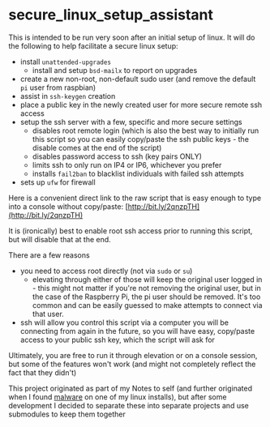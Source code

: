 <!-- permalink: e88c4c1676de9b3f0e8615ef1977fef6 DO NOT DELETE OR EDIT THIS LINE -->
# secure_linux_setup_assistant
This is intended to be run very soon after an initial setup of linux. It will do the following to help facilitate a secure linux setup:
* install `unattended-upgrades`
	* install and setup `bsd-mailx` to report on upgrades
* create a new non-root, non-default sudo user (and remove the default `pi` user from raspbian)
* assist in `ssh-keygen` creation
* place a public key in the newly created user for more secure remote ssh access
* setup the ssh server with a few, specific and more secure settings
	* disables root remote login (which is also the best way to initially run this script so you can easily copy/paste the ssh public keys - the disable comes at the end of the script)
	* disables password access to ssh (key pairs ONLY)
	* limits ssh to only run on IP4 or IP6, whichever you prefer
	* installs `fail2ban` to blacklist individuals with failed ssh attempts
* sets up `ufw` for firewall

Here is a convenient direct link to the raw script that is easy enough to type into a console without copy/paste: [http://bit.ly/2qnzpTH](http://bit.ly/2qnzpTH)

It is (ironically) best to enable root ssh access prior to running this script, but will disable that at the end.

There are a few reasons
* you need to access root directly (not via `sudo` or `su`)
	* elevating through either of those will keep the original user logged in - this might not matter if you're not removing the original user, but in the case of the Raspberry Pi, the pi user should be removed. It's too common and can be easily guessed to make attempts to connect via that user.
* ssh will allow you control this script via a computer you will be connecting from again in the future, so you will have easy, copy/paste access to your public ssh key, which the script will ask for

Ultimately, you are free to run it through elevation or on a console session, but some of the features won't work (and might not completely reflect the fact that they didn't)


This project originated as part of my Notes to self (and further originated when I found [malware](https://www.google.com/search?q=linux+kaiten) on one of my linux installs), but after some development I decided to separate these into separate projects and use submodules to keep them together
